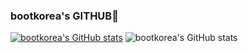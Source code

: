 ### bootkorea's GITHUB🤔

[![bootkorea's GitHub stats](https://github-readme-stats.vercel.app/api?username=bootkorea)](https://github.com/anuraghazra/github-readme-stats)
![bootkorea's GitHub stats](https://github-readme-stats.vercel.app/api?username=bootkorea&show_icons=true&theme=gruvbox)

